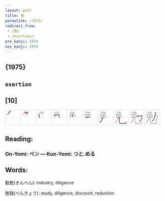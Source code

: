 ```yaml
---
layout: post
title: 勉
permalink: /1975/
redirect_from:
 - /勉/
 - /exertion/
pre_kanji: 1974
nex_kanji: 1976
---
```


## {1975}

## `exertion`

## [10]

<div class="stroke"><img src="../images/E58B89.png" /></div>

## Reading:

### On-Yomi: ベン &mdash; Kun-Yomi: つと.める

## Words:

勤勉(きんべん): industry, diligence

勉強(べんきょう): study, diligence, discount, reduction
